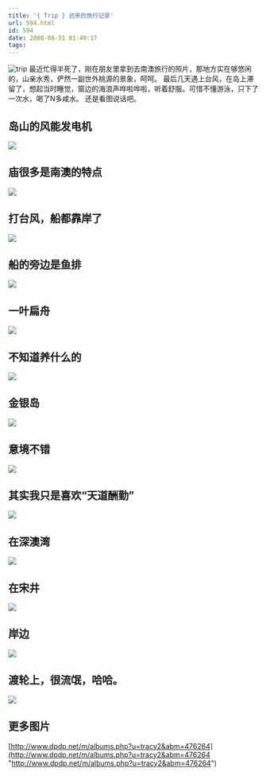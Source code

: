 ```yaml
---
title: '{ Trip } 迟来的旅行记录'
url: 594.html
id: 594
date: 2008-08-31 01:49:17
tags:
---
```


![trip](http://cai13.info/blog_pic/2008/08/trip.jpg "trip") 最近忙得半死了，刚在朋友里拿到去南澳旅行的照片，那地方实在够悠闲的，山亲水秀，俨然一副世外桃源的景象，呵呵。 最后几天遇上台风，在岛上滞留了，想起当时睡觉，窗边的海浪声哗啦哗啦，听着舒服。可惜不懂游泳，只下了一次水，喝了N多咸水。 还是看图说话吧。 

岛山的风能发电机
--------

![](http://photo1.bababian.com/upload12/20080831/EAD053261F7B9A23C2C55A27573AEB0B_500.jpg)

庙很多是南澳的特点
---------

![](http://photo1.bababian.com/upload12/20080831/34537D123270762F1DDDE710EBFF196D_500.jpg)

打台风，船都靠岸了
---------

![](http://photo1.bababian.com/upload12/20080831/57BF65BEABA2E94FAF71EFCE36463214_500.jpg)

船的旁边是鱼排
-------

![](http://photo1.bababian.com/upload12/20080831/759293548DE179608B4A345E084BEC8D_500.jpg)

一叶扁舟
----

![](http://photo1.bababian.com/upload12/20080831/8A9F96FE0857F48DBBADFA072836792A_500.jpg)

不知道养什么的
-------

![](http://photo1.bababian.com/upload12/20080831/C53BE488D64AFDDFB802A8AF15241892_500.jpg)

金银岛
---

![](http://photo1.bababian.com/upload12/20080831/A7BCA5B2F7AC3DBB92F6785F4296AFC9_500.jpg)

意境不错
----

![](http://photo1.bababian.com/upload12/20080831/D4585E8ECD241B93C07F661E11911EFE_500.jpg)

其实我只是喜欢“天道酬勤”
-------------

![](http://photo1.bababian.com/upload12/20080831/74E4CFD95976F6B3BA050CDC97F74BAE_500.jpg)

在深澳湾
----

![](http://photo1.bababian.com/upload12/20080831/ED024EA68B66ECEC93B3C108410D05F1_500.jpg)

在宋井
---

![](http://photo1.bababian.com/upload12/20080831/83F3971FE7D99A9E54D84F82FD71E51A_500.jpg)

岸边
--

![](http://photo1.bababian.com/upload12/20080831/C730D72E7123DE4F823A7EFBE33A5BC3_500.jpg)

渡轮上，很流氓，哈哈。
-----------

![](http://photo1.bababian.com/upload12/20080831/C637372A26F80E5AB709CD19BB39F986_500.jpg)

更多图片
----

[http://www.dpdp.net/m/albums.php?u=tracy2&abm=476264](http://www.dpdp.net/m/albums.php?u=tracy2&abm=476264 "http://www.dpdp.net/m/albums.php?u=tracy2&abm=476264")